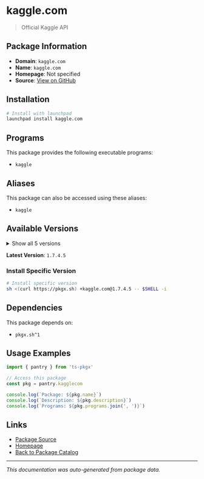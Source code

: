 # kaggle.com

> Official Kaggle API

## Package Information

- **Domain**: `kaggle.com`
- **Name**: `kaggle.com`
- **Homepage**: Not specified
- **Source**: [View on GitHub](https://github.com/pkgxdev/pantry/tree/main/projects/kaggle.com/package.yml)

## Installation

```bash
# Install with launchpad
launchpad install kaggle.com
```

## Programs

This package provides the following executable programs:

- `kaggle`

## Aliases

This package can also be accessed using these aliases:

- `kaggle`

## Available Versions

<details>
<summary>Show all 5 versions</summary>

- `1.7.4.5`, `1.7.4.2`, `1.6.3`, `1.6.1`, `1.5.16`

</details>

**Latest Version**: `1.7.4.5`

### Install Specific Version

```bash
# Install specific version
sh <(curl https://pkgx.sh) +kaggle.com@1.7.4.5 -- $SHELL -i
```

## Dependencies

This package depends on:

- `pkgx.sh^1`

## Usage Examples

```typescript
import { pantry } from 'ts-pkgx'

// Access this package
const pkg = pantry.kagglecom

console.log(`Package: ${pkg.name}`)
console.log(`Description: ${pkg.description}`)
console.log(`Programs: ${pkg.programs.join(', ')}`)
```

## Links

- [Package Source](https://github.com/pkgxdev/pantry/tree/main/projects/kaggle.com/package.yml)
- [Homepage](#)
- [Back to Package Catalog](../package-catalog.md)

---

*This documentation was auto-generated from package data.*

